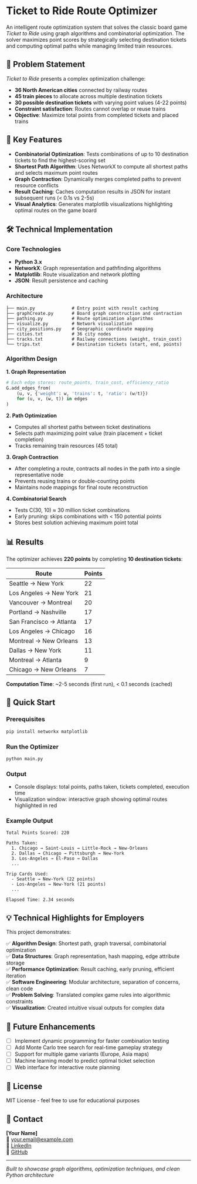 # Ticket to Ride Route Optimizer

An intelligent route optimization system that solves the classic board game *Ticket to Ride* using graph algorithms and combinatorial optimization. The solver maximizes point scores by strategically selecting destination tickets and computing optimal paths while managing limited train resources.

## 🎯 Problem Statement

*Ticket to Ride* presents a complex optimization challenge:

- **36 North American cities** connected by railway routes
- **45 train pieces** to allocate across multiple destination tickets
- **30 possible destination tickets** with varying point values (4-22 points)
- **Constraint satisfaction**: Routes cannot overlap or reuse trains
- **Objective**: Maximize total points from completed tickets and placed trains

## 🚀 Key Features

- **Combinatorial Optimization**: Tests combinations of up to 10 destination tickets to find the highest-scoring set
- **Shortest Path Algorithm**: Uses NetworkX to compute all shortest paths and selects maximum point routes
- **Graph Contraction**: Dynamically merges completed paths to prevent resource conflicts
- **Result Caching**: Caches computation results in JSON for instant subsequent runs (< 0.1s vs 2-5s)
- **Visual Analytics**: Generates matplotlib visualizations highlighting optimal routes on the game board

## 🛠️ Technical Implementation

### Core Technologies

- **Python 3.x**
- **NetworkX**: Graph representation and pathfinding algorithms
- **Matplotlib**: Route visualization and network plotting
- **JSON**: Result persistence and caching

### Architecture

```
├── main.py              # Entry point with result caching
├── graphCreate.py       # Board graph construction and contraction
├── pathing.py           # Route optimization algorithms
├── visualize.py         # Network visualization
├── city_positions.py    # Geographic coordinate mapping
├── cities.txt           # 36 city nodes
├── tracks.txt           # Railway connections (weight, train_cost)
└── trips.txt            # Destination tickets (start, end, points)
```

### Algorithm Design

**1. Graph Representation**

```python
# Each edge stores: route_points, train_cost, efficiency_ratio
G.add_edges_from(
    (u, v, {'weight': w, 'trains': t, 'ratio': (w/t)}) 
    for (u, v, (w, t)) in edges
)
```

**2. Path Optimization**

- Computes all shortest paths between ticket destinations
- Selects path maximizing point value (train placement + ticket completion)
- Tracks remaining train resources (45 total)

**3. Graph Contraction**

- After completing a route, contracts all nodes in the path into a single representative node
- Prevents reusing trains or double-counting points
- Maintains node mappings for final route reconstruction

**4. Combinatorial Search**

- Tests C(30, 10) ≈ 30 million ticket combinations
- Early pruning: skips combinations with < 150 potential points
- Stores best solution achieving maximum point total

## 📊 Results

The optimizer achieves **220 points** by completing **10 destination tickets**:

| Route | Points |
|-------|--------|
| Seattle → New York | 22 |
| Los Angeles → New York | 21 |
| Vancouver → Montreal | 20 |
| Portland → Nashville | 17 |
| San Francisco → Atlanta | 17 |
| Los Angeles → Chicago | 16 |
| Montreal → New Orleans | 13 |
| Dallas → New York | 11 |
| Montreal → Atlanta | 9 |
| Chicago → New Orleans | 7 |

**Computation Time**: ~2-5 seconds (first run), < 0.1 seconds (cached)

## 🏃 Quick Start

### Prerequisites

```bash
pip install networkx matplotlib
```

### Run the Optimizer

```bash
python main.py
```

### Output

- Console displays: total points, paths taken, tickets completed, execution time
- Visualization window: interactive graph showing optimal routes highlighted in red

### Example Output

```
Total Points Scored: 220

Paths Taken:
  1. Chicago → Saint-Louis → Little-Rock → New-Orleans
  2. Dallas → Chicago → Pittsburgh → New-York
  3. Los-Angeles → El-Paso → Dallas
  ...

Trip Cards Used:
  - Seattle → New-York (22 points)
  - Los-Angeles → New-York (21 points)
  ...

Elapsed Time: 2.34 seconds
```

## 💡 Technical Highlights for Employers

This project demonstrates:

✅ **Algorithm Design**: Shortest path, graph traversal, combinatorial optimization  
✅ **Data Structures**: Graph representation, hash mapping, edge attribute storage  
✅ **Performance Optimization**: Result caching, early pruning, efficient iteration  
✅ **Software Engineering**: Modular architecture, separation of concerns, clean code  
✅ **Problem Solving**: Translated complex game rules into algorithmic constraints  
✅ **Visualization**: Created intuitive visual outputs for complex data

## 🔮 Future Enhancements

- [ ] Implement dynamic programming for faster combination testing
- [ ] Add Monte Carlo tree search for real-time gameplay strategy
- [ ] Support for multiple game variants (Europe, Asia maps)
- [ ] Machine learning model to predict optimal ticket selection
- [ ] Web interface for interactive route planning

## 📝 License

MIT License - feel free to use for educational purposes

## 👤 Contact

**[Your Name]**  
📧 your.email@example.com  
💼 [LinkedIn](https://linkedin.com/in/yourprofile)  
🐙 [GitHub](https://github.com/yourusername)

---

*Built to showcase graph algorithms, optimization techniques, and clean Python architecture*

